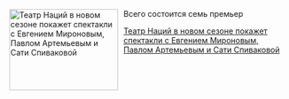 <!--2025-09-07 16:15:28-->
<div class="yb">
  <div class="rss kino_teatr"><a href="https://www.kino-teatr.ru/teatr/news/y2025/9-7/38895/" title="Театр Наций в новом сезоне покажет спектакли с Евгением Мироновым, Павлом Артемьевым и Сати Спиваковой"><img src="https://www.kino-teatr.ru/news/5/9/38895/poster.jpg" width="196" height="147" align="left" hspace="5" style="margin: 0px 10px 0px 5px" alt="Театр Наций в новом сезоне покажет спектакли с Евгением Мироновым, Павлом Артемьевым и Сати Спиваковой"/></a>Всего состоится семь премьер <p class="titl"><a href="https://www.kino-teatr.ru/teatr/news/y2025/9-7/38895/">Театр Наций в новом сезоне покажет спектакли с Евгением Мироновым, Павлом Артемьевым и Сати Спиваковой</a></p></div>
</div>

